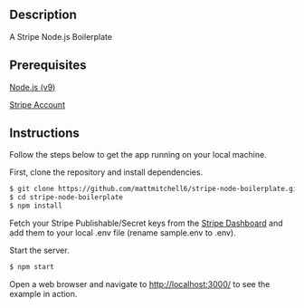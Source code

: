 ## Description

A Stripe Node.js Boilerplate

## Prerequisites
[Node.js (v9)](https://nodejs.org/en/)

[Stripe Account](https://dashboard.stripe.com/register)

## Instructions

Follow the steps below to get the app running on your local machine.

First, clone the repository and install dependencies.
```bash
$ git clone https://github.com/mattmitchell6/stripe-node-boilerplate.git
$ cd stripe-node-boilerplate
$ npm install
```

Fetch your Stripe Publishable/Secret keys from the [Stripe Dashboard](https://dashboard.stripe.com/account/apikeys) and add them to your local .env file (rename sample.env to .env).

Start the server.

```bash
$ npm start
```

Open a web browser and navigate to [http://localhost:3000/](http://127.0.0.1:3000/)
to see the example in action.
